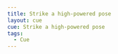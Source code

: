 ```yaml
---
title: Strike a high-powered pose
layout: cue
cue: Strike a high-powered pose
tags:
  - Cue
---
```

